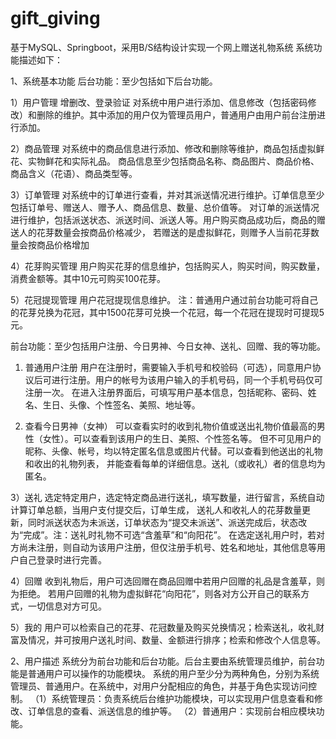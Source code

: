 # gift_giving
基于MySQL、Springboot，采用B/S结构设计实现一个网上赠送礼物系统
系统功能描述如下：

1、系统基本功能
后台功能：至少包括如下后台功能。

1）用户管理 增删改、登录验证
对系统中用户进行添加、信息修改（包括密码修改）和删除的维护。其中添加的用户仅为管理员用户，普通用户由用户前台注册进行添加。

2）商品管理
对系统中的商品信息进行添加、修改和删除等维护，商品包括虚拟鲜花、实物鲜花和实际礼品。
商品信息至少包括商品名称、商品图片、商品价格、商品含义（花语）、商品类型等。

3）订单管理
对系统中的订单进行查看，并对其派送情况进行维护。订单信息至少包括订单号、赠送人、赠予人、商品信息、数量、总价值等。
对订单的派送情况进行维护，包括派送状态、派送时间、派送人等。用户购买商品成功后，商品的赠送人的花芽数量会按商品价格减少，
若赠送的是虚拟鲜花，则赠予人当前花芽数量会按商品价格增加

4）花芽购买管理
用户购买花芽的信息维护，包括购买人，购买时间，购买数量，消费金额等。其中10元可购买100花芽。

5）花冠提现管理
用户花冠提现信息维护。
注：普通用户通过前台功能可将自己的花芽兑换为花冠，其中1500花芽可兑换一个花冠，每一个花冠在提现时可提现5元。

前台功能：至少包括用户注册、今日男神、今日女神、送礼、回赠、我的等功能。
1) 普通用户注册
用户在注册时，需要输入手机号和校验码（可选），同意用户协议后可进行注册。用户的帐号为该用户输入的手机号码，同一个手机号码仅可注册一次。
在进入注册界面后，可填写用户基本信息，包括昵称、密码、姓名、生日、头像、个性签名、美照、地址等。

2) 查看今日男神（女神）
可以查看实时的收到礼物价值或送出礼物价值最高的男性（女性）。可以查看到该用户的生日、美照、个性签名等。
但不可见用户的昵称、头像、帐号，均以特定匿名信息或图片代替。可以查看到他送出的礼物和收出的礼物列表，
并能查看每单的详细信息。送礼（或收礼）者的信息均为匿名。

3）送礼
选定特定用户，选定特定商品进行送礼，填写数量，进行留言，系统自动计算订单总额，当用户支付提交后，订单生成，
送礼人和收礼人的花芽数量更新，同时派送状态为未派送，订单状态为“提交未派送”、派送完成后，状态改为“完成”。注：送礼时礼物不可选“含羞草”和“向阳花”。
在选定送礼用户时，若对方尚未注册，则自动为该用户注册，但仅注册手机号、姓名和地址，其他信息等用户自己登录时进行完善。

4）回赠
收到礼物后，用户可选回赠在商品回赠中若用户回赠的礼品是含羞草，则为拒绝。
若用户回赠的礼物为虚拟鲜花“向阳花”，则各对方公开自己的联系方式，一切信息对方可见。

5）我的
用户可以检索自己的花芽、花冠数量及购买兑换情况；检索送礼，收礼财富及情况，并可按用户送礼时间、数量、金额进行排序；检索和修改个人信息等。

2、用户描述
系统分为前台功能和后台功能。后台主要由系统管理员维护，前台功能是普通用户可以操作的功能模块。
系统的用户至少分为两种角色，分别为系统管理员、普通用户。在系统中，对用户分配相应的角色，并基于角色实现访问控制。
（1）系统管理员：负责系统后台维护功能模块，可以实现用户信息查看和修改、订单信息的查看、派送信息的维护等。
（2）普通用户：实现前台相应模块功能。
